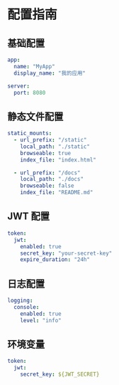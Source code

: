 # 配置指南

## 基础配置

```yaml
app:
  name: "MyApp"
  display_name: "我的应用"

server:
  port: 8080
```

## 静态文件配置

```yaml
static_mounts:
  - url_prefix: "/static"
    local_path: "./static"
    browseable: true
    index_file: "index.html"

  - url_prefix: "/docs"
    local_path: "./docs"
    browseable: false
    index_file: "README.md"
```

## JWT 配置

```yaml
token:
  jwt:
    enabled: true
    secret_key: "your-secret-key"
    expire_duration: "24h"
```

## 日志配置

```yaml
logging:
  console:
    enabled: true
    level: "info"
```

## 环境变量

```yaml
token:
  jwt:
    secret_key: ${JWT_SECRET}
```
